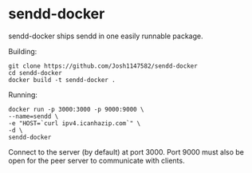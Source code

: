 # sendd-docker

sendd-docker ships sendd in one easily runnable package.

Building:

    git clone https://github.com/Josh1147582/sendd-docker
    cd sendd-docker
    docker build -t sendd-docker .

Running:

    docker run -p 3000:3000 -p 9000:9000 \
    --name=sendd \
    -e "HOST=`curl ipv4.icanhazip.com`" \
    -d \
    sendd-docker

Connect to the server (by default) at port 3000. Port 9000 must also be open for the peer server to communicate with clients.
